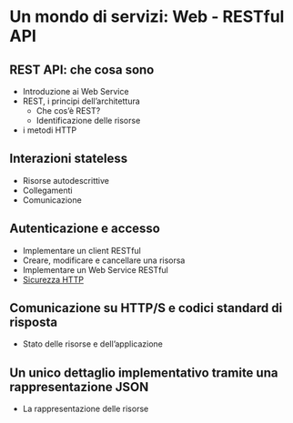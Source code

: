 # Un mondo di servizi: Web - RESTful API

## REST API: che cosa sono

* Introduzione ai Web Service
* REST, i principi dell’architettura
  * Che cos’è REST?
  * Identificazione delle risorse
* i metodi HTTP

## Interazioni stateless

* Risorse autodescrittive
* Collegamenti
* Comunicazione

## Autenticazione e accesso

* Implementare un client RESTful
* Creare, modificare e cancellare una risorsa
* Implementare un Web Service RESTful
* [Sicurezza HTTP](070_sicurezza.md)

## Comunicazione su HTTP/S e codici standard di risposta

* Stato delle risorse e dell’applicazione

## Un unico dettaglio implementativo tramite una rappresentazione JSON

* La rappresentazione delle risorse

